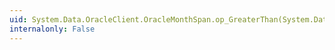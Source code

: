 ```yaml
---
uid: System.Data.OracleClient.OracleMonthSpan.op_GreaterThan(System.Data.OracleClient.OracleMonthSpan,System.Data.OracleClient.OracleMonthSpan)
internalonly: False
---
```

